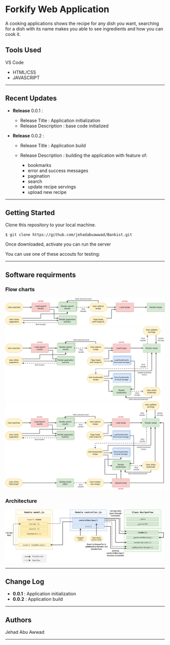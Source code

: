 # Forkify Web Application

A cooking applications shows the recipe for any dish you want, searching for a dish with its name makes you able to see ingredients and how you can cook it.

## Tools Used

VS Code

- HTML/CSS
- JAVASCRIPT

---

## Recent Updates

- **Release** 0.0.1 :

  - Release Title : Application initialization
  - Release Description : base code initialized

- **Release** 0.0.2 :

  - Release Title : Application build
  - Release Description : building the application with feature of:

    - bookmarks
    - error and success messages
    - pagination
    - search
    - update recipe servings
    - upload new recipe

---

## Getting Started

Clone this repository to your local machine.

```
$ git clone https://github.com/jehadabuawwad/Bankist.git
```

Once downloaded, activate you can run the server

You can use one of these accouts for testing:

---

## Software requirments

### Flow charts

![flowchart-1](./documentation//flowcharts/forkify-flowchart-part-1.png)
![flowchart-2](./documentation//flowcharts/forkify-flowchart-part-2.png)
![flowchart-3](./documentation//flowcharts/forkify-flowchart-part-3.png)

### Architecture

![flowchart-3](./documentation//architecture//forkify-architecture-recipe-loading.png)

---

## Change Log

- **0.0.1** : Application initialization
- **0.0.2** : Application build

---

## Authors

Jehad Abu Awwad

---
